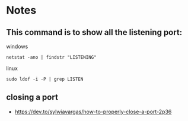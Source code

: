 # Notes

## This command is to show all the listening port:

windows
```shell
netstat -ano | findstr "LISTENING"
```
linux
```shell
sudo ldof -i -P | grep LISTEN
```
## closing  a port 
- https://dev.to/sylwiavargas/how-to-properly-close-a-port-2p36